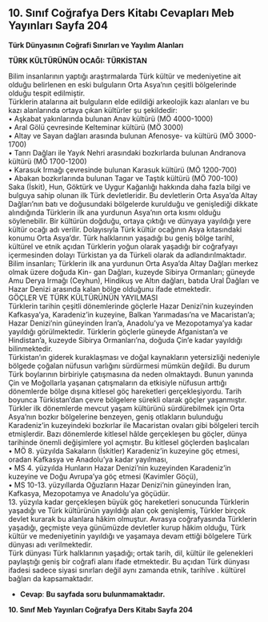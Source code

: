 ## 10. Sınıf Coğrafya Ders Kitabı Cevapları Meb Yayınları Sayfa 204

**Türk Dünyasının Coğrafi Sınırları ve Yayılım Alanları**

**TÜRK KÜLTÜRÜNÜN OCAĞI: TÜRKİSTAN**

Bilim insanlarının yaptığı araştırmalarda Türk kültür ve medeniyetine ait olduğu belirlenen en eski bulguların Orta Asya’nın çeşitli bölgelerinde olduğu tespit edilmiştir.  
 Türklerin atalarına ait bulguların elde edildiği arkeolojik kazı alanları ve bu kazı alanlarında ortaya çıkan kültürler şu şekildedir:  
 • Aşkabat yakınlarında bulunan Anav kültürü (MÖ 4000-1000)  
 • Aral Gölü çevresinde Kelteminar kültürü (MÖ 3000)  
 • Altay ve Sayan dağları arasında bulunan Afenosye- va kültürü (MÖ 3000-1700)  
 • Tanrı Dağları ile Yayık Nehri arasındaki bozkırlarda bulunan Andranova kültürü (MÖ 1700-1200)  
 • Karasuk Irmağı çevresinde bulunan Karasuk kültürü (MÖ 1200-700)  
 • Abakan bozkırlarında bulunan Tagar ve Taştık kültürü (MÖ 700-100)  
 Saka (İskit), Hun, Göktürk ve Uygur Kağanlığı hakkında daha fazla bilgi ve bulguya sahip olunan ilk Türk devletleridir. Bu devletlerin Orta Asya’da Altay Dağları’nın batı ve doğusundaki bölgelerde kurulduğu ve genişlediği dikkate alındığında Türklerin ilk ana yurdunun Asya’nın orta kısmı olduğu söylenebilir. Bir kültürün doğduğu, ortaya çıktığı ve dünyaya yayıldığı yere kültür ocağı adı verilir. Dolayısıyla Türk kültür ocağının Asya kıtasındaki konumu Orta Asya’dır. Türk halklarının yaşadığı bu geniş bölge tarihî, kültürel ve etnik açıdan Türklerin yoğun olarak yaşadığı bir coğrafyayı içermesinden dolayı Türkistan ya da Türkeli olarak da adlandırılmaktadır.  
 Bilim insanları; Türklerin ilk ana yurdunun Orta Asya’da Altay Dağları merkez olmak üzere doğuda Kin- gan Dağları, kuzeyde Sibirya Ormanları; güneyde Amu Derya Irmağı (Ceyhun), Hindikuş ve Altın dağları, batıda Ural Dağları ve Hazar Denizi arasında kalan bölge olduğunu ifade etmektedir.  
 GÖÇLER VE TÜRK KÜLTÜRÜNÜN YAYILMASI  
 Türklerin tarihin çeşitli dönemlerinde göçlerle Hazar Denizi’nin kuzeyinden Kafkasya’ya, Karadeniz’in kuzeyine, Balkan Yarımadası’na ve Macaristan’a; Hazar Denizi’nin güneyinden İran’a, Anadolu’ya ve Mezopotamya’ya kadar yayıldığı görülmektedir. Türklerin göçlerle güneyde Afganistan’a ve Hindistan’a, kuzeyde Sibirya Ormanları’na, doğuda Çin’e kadar yayıldığı bilinmektedir.  
 Türkistan’ın giderek kuraklaşması ve doğal kaynakların yetersizliği nedeniyle bölgede çoğalan nüfusun varlığını sürdürmesi mümkün değildi. Bu durum Türk boylarının birbiriyle çatışmasına da neden olmaktaydı. Bunun yanında Çin ve Moğollarla yaşanan çatışmaların da etkisiyle nüfusun arttığı dönemlerde bölge dışına kitlesel göç hareketleri gerçekleşiyordu. Tarih boyunca Türkistan’dan çevre bölgelere sürekli olarak göçler yaşanmıştır. Türkler ilk dönemlerde mevcut yaşam kültürünü sürdürebilmek için Orta Asya’nın bozkır bölgelerine benzeyen, geniş otlakların bulunduğu Karadeniz’in kuzeyindeki bozkırlar ile Macaristan ovaları gibi bölgeleri tercih etmişlerdir. Bazı dönemlerde kitlesel hâlde gerçekleşen bu göçler, dünya tarihinde önemli değişimlere yol açmıştır. Bu kitlesel göçlerden başlıcaları  
 • MÖ 8. yüzyılda Sakaların (İskitler) Karadeniz’in kuzeyine göç etmesi, oradan Kafkasya ve Anadolu’ya kadar yayılması,  
 • MS 4. yüzyılda Hunların Hazar Denizi’nin kuzeyinden Karadeniz’in kuzeyine ve Doğu Avrupa’ya göç etmesi (Kavimler Göçü),  
 • MS 10-13. yüzyıllarda Oğuzların Hazar Denizi’nin güneyinden İran, Kafkasya, Mezopotamya ve Anadolu’ya göçüdür.  
 13. yüzyıla kadar gerçekleşen büyük göç hareketleri sonucunda Türklerin yaşadığı ve Türk kültürünün yayıldığı alan çok genişlemiş, Türkler birçok devlet kurarak bu alanlara hâkim olmuştur. Avrasya coğrafyasında Türklerin yaşadığı, geçmişte veya günümüzde devletler kurup hâkim olduğu, Türk kültür ve medeniyetinin yayıldığı ve yaşamaya devam ettiği bölgelere Türk dünyası adı verilmektedir.  
 Türk dünyası Türk halklarının yaşadığı; ortak tarih, dil, kültür ile gelenekleri paylaştığı geniş bir coğrafi alanı ifade etmektedir. Bu açıdan Türk dünyası ifadesi sadece siyasi sınırları değil aynı zamanda etnik, tarihîve . kültürel bağları da kapsamaktadır.

* **Cevap**: **Bu sayfada soru bulunmamaktadır.**

**10. Sınıf Meb Yayınları Coğrafya Ders Kitabı Sayfa 204**